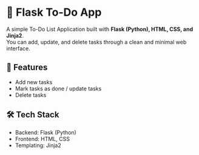 # 📝 Flask To-Do App  

A simple To-Do List Application built with **Flask (Python), HTML, CSS, and Jinja2**.  
You can add, update, and delete tasks through a clean and minimal web interface.  

## 🚀 Features  
- Add new tasks  
- Mark tasks as done / update tasks  
- Delete tasks  

## 🛠️ Tech Stack  
- Backend: Flask (Python)  
- Frontend: HTML, CSS  
- Templating: Jinja2  


